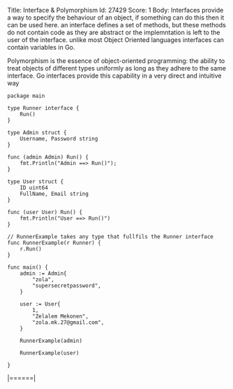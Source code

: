 Title: Interface & Polymorphism
Id: 27429
Score: 1
Body:
Interfaces provide a way to specify the behaviour of an object, if something can do this then it can be used here. an interface defines a set of methods, but these methods do not contain code as they are abstract or the implemntation is left to the user of the interface. unlike most Object Oriented languages interfaces can contain variables in Go.

Polymorphism is the essence of object-oriented programming: the ability to treat objects of different types uniformly as long as they adhere to the same interface. Go interfaces provide this capability in a very direct and intuitive way

    package main

    type Runner interface {
        Run()
    }

    type Admin struct {
        Username, Password string
    }

    func (admin Admin) Run() {
        fmt.Println("Admin ==> Run()");
    }

    type User struct {
        ID uint64
        FullName, Email string
    }

    func (user User) Run() {
        fmt.Println("User ==> Run()")
    }

    // RunnerExample takes any type that fullfils the Runner interface
    func RunnerExample(r Runner) {
        r.Run()
    }

    func main() {
        admin := Admin{
            "zola",
            "supersecretpassword",
        }

        user := User{
            1,
            "Zelalem Mekonen",
            "zola.mk.27@gmail.com",
        }

        RunnerExample(admin)

        RunnerExample(user)
        
    }
|======|
